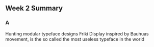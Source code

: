 ## Week 2 Summary

### A

Hunting modular typeface designs
Friki Display inspired by Bauhuas movement, is the so called the most useless typeface in the world


